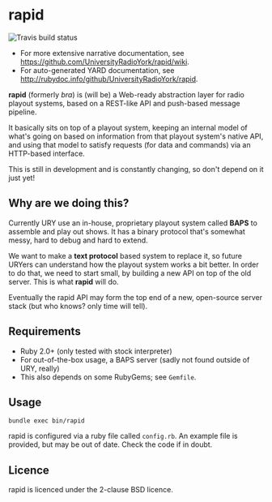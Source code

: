 rapid
=====
![Travis build status](https://travis-ci.org/UniversityRadioYork/rapid.svg)

* For more extensive narrative documentation, see https://github.com/UniversityRadioYork/rapid/wiki.
* For auto-generated YARD documentation, see http://rubydoc.info/github/UniversityRadioYork/rapid.

__rapid__ (formerly _bra_) is (will be) a Web-ready abstraction layer for radio playout systems, based on a REST-like API and push-based message pipeline.

It basically sits on top of a playout system, keeping an internal model of what's going on based on information from that playout system's native API, and using that model to satisfy requests (for data and commands) via an HTTP-based interface.

This is still in development and is constantly changing, so don't depend on it just yet!


Why are we doing this?
----------------------

Currently URY use an in-house, proprietary playout system called __BAPS__ to assemble and play out shows.  It has a binary protocol that's somewhat messy, hard to debug and hard to extend.

We want to make a __text protocol__ based system to replace it, so future URYers can understand how the playout system works a bit better.  In order to do that, we need to start small, by building a new API on top of the old server.  This is what __rapid__ will do.

Eventually the rapid API may form the top end of a new, open-source server stack (but who knows?  only time will tell).


Requirements
------------

* Ruby 2.0+ (only tested with stock interpreter)
* For out-of-the-box usage, a BAPS server (sadly not found outside of URY, really)
* This also depends on some RubyGems; see `Gemfile`.


Usage
-----

`bundle exec bin/rapid`

rapid is configured via a ruby file called `config.rb`.  An example file is provided, but may be out of date.  Check the code if in doubt.


Licence
-------

rapid is licenced under the 2-clause BSD licence.
